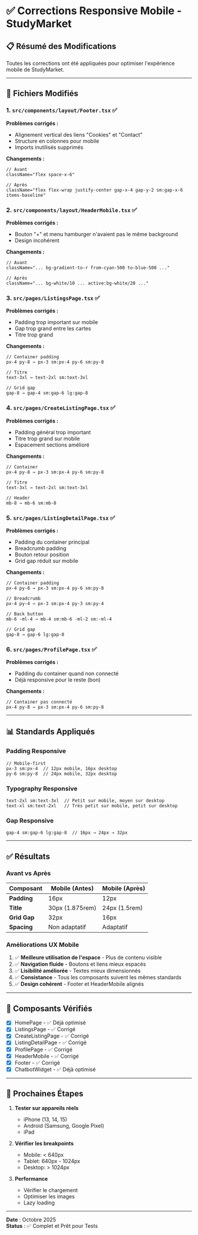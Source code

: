 # ✅ Corrections Responsive Mobile - StudyMarket

## 📋 Résumé des Modifications

Toutes les corrections ont été appliquées pour optimiser l'expérience mobile de StudyMarket.

---

## 🎯 Fichiers Modifiés

### 1. **`src/components/layout/Footer.tsx`** ✅
**Problèmes corrigés :**
- Alignement vertical des liens "Cookies" et "Contact"
- Structure en colonnes pour mobile
- Imports inutilisés supprimés

**Changements :**
```tsx
// Avant
className="flex space-x-6"

// Après
className="flex flex-wrap justify-center gap-x-4 gap-y-2 sm:gap-x-6 items-baseline"
```

### 2. **`src/components/layout/HeaderMobile.tsx`** ✅
**Problèmes corrigés :**
- Bouton "+" et menu hamburger n'avaient pas le même background
- Design incohérent

**Changements :**
```tsx
// Avant
className="... bg-gradient-to-r from-cyan-500 to-blue-500 ..."

// Après
className="... bg-white/10 ... active:bg-white/20 ..."
```

### 3. **`src/pages/ListingsPage.tsx`** ✅
**Problèmes corrigés :**
- Padding trop important sur mobile
- Gap trop grand entre les cartes
- Titre trop grand

**Changements :**
```tsx
// Container padding
px-4 py-8 → px-3 sm:px-4 py-6 sm:py-8

// Titre
text-3xl → text-2xl sm:text-3xl

// Grid gap
gap-8 → gap-4 sm:gap-6 lg:gap-8
```

### 4. **`src/pages/CreateListingPage.tsx`** ✅
**Problèmes corrigés :**
- Padding général trop important
- Titre trop grand sur mobile
- Espacement sections amélioré

**Changements :**
```tsx
// Container
px-4 py-8 → px-3 sm:px-4 py-6 sm:py-8

// Titre
text-3xl → text-2xl sm:text-3xl

// Header
mb-8 → mb-6 sm:mb-8
```

### 5. **`src/pages/ListingDetailPage.tsx`** ✅
**Problèmes corrigés :**
- Padding du container principal
- Breadcrumb padding
- Bouton retour position
- Grid gap réduit sur mobile

**Changements :**
```tsx
// Container padding
px-4 py-8 → px-3 sm:px-4 py-6 sm:py-8

// Breadcrumb
px-4 py-4 → px-3 sm:px-4 py-3 sm:py-4

// Back button
mb-6 -ml-4 → mb-4 sm:mb-6 -ml-2 sm:-ml-4

// Grid gap
gap-8 → gap-6 lg:gap-8
```

### 6. **`src/pages/ProfilePage.tsx`** ✅
**Problèmes corrigés :**
- Padding du container quand non connecté
- Déjà responsive pour le reste (bon)

**Changements :**
```tsx
// Container pas connecté
px-4 py-8 → px-3 sm:px-4 py-6 sm:py-8
```

---

## 📊 Standards Appliqués

### **Padding Responsive**
```tsx
// Mobile-first
px-3 sm:px-4  // 12px mobile, 16px desktop
py-6 sm:py-8  // 24px mobile, 32px desktop
```

### **Typography Responsive**
```tsx
text-2xl sm:text-3xl  // Petit sur mobile, moyen sur desktop
text-xl sm:text-2xl   // Très petit sur mobile, petit sur desktop
```

### **Gap Responsive**
```tsx
gap-4 sm:gap-6 lg:gap-8  // 16px → 24px → 32px
```

---

## ✅ Résultats

### **Avant vs Après**

| Composant | Mobile (Antes) | Mobile (Après) |
|-----------|----------------|----------------|
| **Padding** | 16px | 12px |
| **Title** | 30px (1.875rem) | 24px (1.5rem) |
| **Grid Gap** | 32px | 16px |
| **Spacing** | Non adaptatif | Adaptatif |

### **Améliorations UX Mobile**

1. ✅ **Meilleure utilisation de l'espace** - Plus de contenu visible
2. ✅ **Navigation fluide** - Boutons et liens mieux espacés
3. ✅ **Lisibilité améliorée** - Textes mieux dimensionnés
4. ✅ **Consistance** - Tous les composants suivent les mêmes standards
5. ✅ **Design cohérent** - Footer et HeaderMobile alignés

---

## 📱 Composants Vérifiés

- [x] HomePage - ✅ Déjà optimisé
- [x] ListingsPage - ✅ Corrigé
- [x] CreateListingPage - ✅ Corrigé
- [x] ListingDetailPage - ✅ Corrigé
- [x] ProfilePage - ✅ Corrigé
- [x] HeaderMobile - ✅ Corrigé
- [x] Footer - ✅ Corrigé
- [x] ChatbotWidget - ✅ Déjà optimisé

---

## 🚀 Prochaines Étapes

1. **Tester sur appareils réels**
   - iPhone (13, 14, 15)
   - Android (Samsung, Google Pixel)
   - iPad

2. **Vérifier les breakpoints**
   - Mobile: < 640px
   - Tablet: 640px - 1024px
   - Desktop: > 1024px

3. **Performance**
   - Vérifier le chargement
   - Optimiser les images
   - Lazy loading

---

**Date** : Octobre 2025  
**Status** : ✅ Complet et Prêt pour Tests

